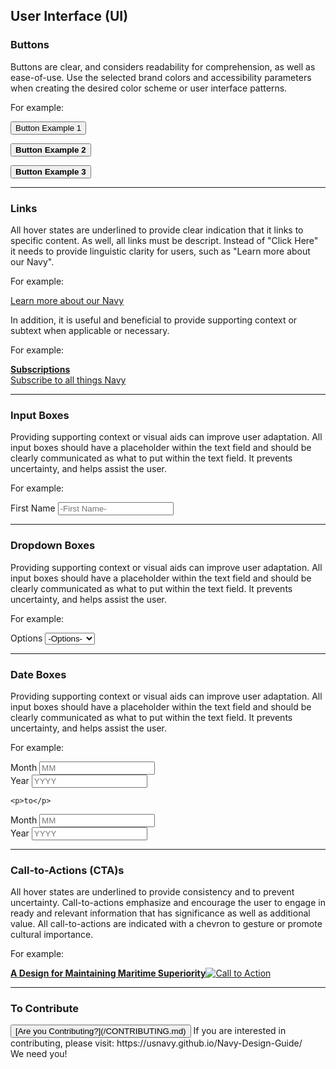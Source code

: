 ## User Interface (UI)

### Buttons

Buttons are clear, and considers readability for comprehension, as well as ease-of-use.  Use the selected brand colors and accessibility parameters when creating the desired color scheme or user interface patterns.

For example: 

<button class="button-example">Button Example 1</button> 
	    
<button class="button-example-2"><strong>Button Example 2</strong></button> 

<button class="button-example-3"><strong>Button Example 3</strong></button> 

<hr>

### Links

All hover states are underlined to provide clear indication that it links to specific content.  As well, all links must be descript.  Instead of "Click Here" it needs to provide linguistic clarity for users, such as "Learn more about our Navy". 

For example:  

[Learn more about our Navy](https://usnavy.github.io/Navy-Design-Guide/ui-elements.html)

In addition, it is useful and beneficial to provide supporting context or subtext when applicable or necessary. 

For example: 

<a href="#" class="link-example">
	<strong>Subscriptions</strong><br>
	Subscribe to all things Navy
	</a>

<hr>

### Input Boxes

Providing supporting context or visual aids can improve user adaptation.  All input boxes should have a placeholder within the text field and should be clearly communicated as what to put within the text field.  It prevents uncertainty, and helps assist the user.  

For example: 

<div class="input-example">			
<span>First Name</span>	
<input type="text" name="keyword" placeholder="-First Name-" class="input-box">
</div>

<hr>

### Dropdown Boxes

Providing supporting context or visual aids can improve user adaptation.  All input boxes should have a placeholder within the text field and should be clearly communicated as what to put within the text field.  It prevents uncertainty, and helps assist the user. 

For example: 

<div class="dropdown-box-example">	
<span>Options</span>			
<select class="dropdown-box-filter">
  <option value="null">-Options-</option>
  <option value="topic-1">Option #1</option>
  <option value="topic-2">Option #2</option>
  <option value="topic-3">Option #3</option>
  <option value="topic-4">Option #4</option>
</select>
</div>	

<hr>


### Date Boxes

Providing supporting context or visual aids can improve user adaptation.  All input boxes should have a placeholder within the text field and should be clearly communicated as what to put within the text field.  It prevents uncertainty, and helps assist the user. 

For example: 

<div class="date-filter-options">
<div class="month-options">			
<span>Month</span>		
  <input id="start-month" type="text" name="startMonth" placeholder="MM">
	</div>
<div class="year-options">	
<span>Year</span>	
  <input id="start-year" type="text" name="startyear" placeholder="YYYY">
</div>		
	
	<p>to</p>
	
<div class="month-options">			
<span>Month</span>		
  <input id="end-month" type="text" name="startMonth" placeholder="MM">
</div>
<div class="year-options">
<span>Year</span>	
  <input id="end-year" type="text" name="startyear" placeholder="YYYY">
</div>
</div>

<hr>

### Call-to-Actions (CTA)s

All hover states are underlined to provide consistency and to prevent uncertainty.  Call-to-actions emphasize and encourage the user to engage in ready and relevant information that has significance as well as additional value.  All call-to-actions are indicated with a chevron to gesture or promote cultural importance.

For example: 

<a href="#" class="link-example">
	<strong>A Design for Maintaining Maritime Superiority</strong><img src="img/Right-Chevron.png" alt="Call to Action" class="chevron">
	</a>

<hr>

### To Contribute<br>
<button id="contribute-guidance">
[Are you Contributing?](/CONTRIBUTING.md)
</button>  
<span class="contribute-comment">If you are interested in contributing, please visit: https://usnavy.github.io/Navy-Design-Guide/ <br>We need you!</span>
<br>
<br>
